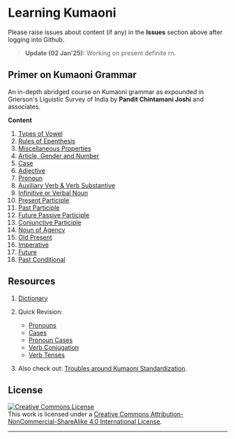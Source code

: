 # Learning Kumaoni
Please raise issues about content (if any) in the **Issues** section above after logging into Github.
> **Update (02 Jan'25):** Working on present definite rn.

## Primer on Kumaoni Grammar
An in-depth abridged course on Kumaoni grammar as expounded in Grierson's Liguistic Survey of India by <b>Pandit Chintamani Joshi</b> and associates.

<b>Content</b>

1. [Types of Vowel](/major/01_VowelTypes.md)
2. [Rules of Epenthesis](/major/02_Epenthesis.md)
3. [Miscellaneous Properties](/major/03_Miscellaneous.md)
4. [Article, Gender and Number](/major/04_ArticleGenderNumber.md)
5. [Case](/major/05_Cases.md)
6. [Adjective](/major/06_Adjectives.md)
7. [Pronoun](/major/07_Pronouns.md)
8. [Auxiliary Verb & Verb Substantive](/major/08_AuxiliaryVerbs.md)
9. [Infinitive or Verbal Noun](/major/09_Infinitive.md)
10. [Present Participle](/major/10_PresentParticiple.md)
11. [Past Participle](/major/11_PastParticiple.md)
12. [Future Passive Participle](/major/12_FuturePassiveParticiple.md)
13. [Conjunctive Participle](/major/13_ConjunctiveParticiple.md)
14. [Noun of Agency](/major/14_NounOfAgency.md)
15. [Old Present](/major/15_OldPresent.md)
16. [Imperative](/major/16_Imperative.md)
17. [Future](/major/17_Future.md)
18. [Past Conditional](/major/18_PastConditional.md)

## Resources
1. [Dictionary](/rsrc/0_Dictionary.md) 

2. Quick Revision:
   - [Pronouns](/rsrc/1_Pronouns.md)
   - [Cases](/rsrc/2_Cases.md)
   - [Pronoun Cases](/rsrc/3_PronounCases.md)
   - [Verb Conjugation](/rsrc/4_VerbConjugation.md)
   - [Verb Tenses](/rsrc/5_VerbTenses.md)

3. Also check out: [Troubles around Kumaoni Standardization](/rsrc/TroublingDilemma.md).

## License
<a rel="license" href="http://creativecommons.org/licenses/by-nc-sa/4.0/"><img alt="Creative Commons License" style="border-width:0" src="https://i.creativecommons.org/l/by-nc-sa/4.0/88x31.png" /></a><br />This work is licensed under a <a rel="license" href="http://creativecommons.org/licenses/by-nc-sa/4.0/">Creative Commons Attribution-NonCommercial-ShareAlike 4.0 International License</a>.

---
